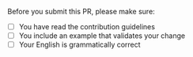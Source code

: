 Before you submit this PR, please make sure:

- [ ] You have read the contribution guidelines
- [ ] You include an example that validates your change
- [ ] Your English is grammatically correct
